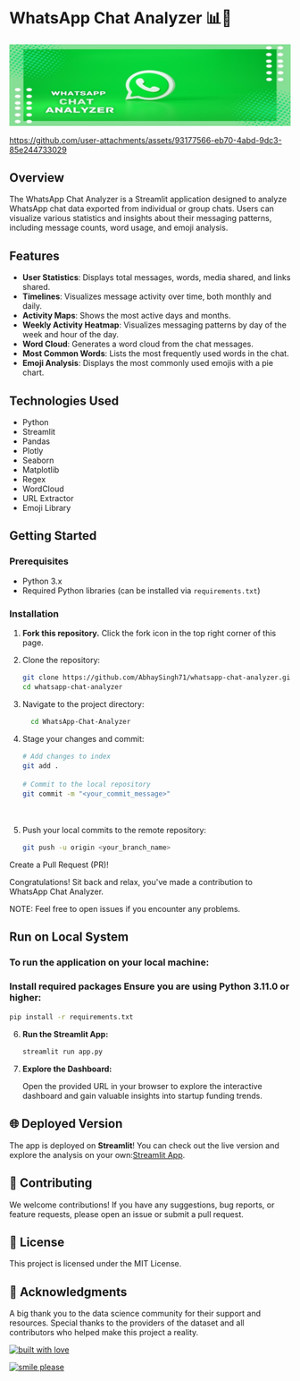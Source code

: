 # WhatsApp Chat Analyzer 📊💬

![WhatsApp Chat Analyzer](banner.jpeg)



https://github.com/user-attachments/assets/93177566-eb70-4abd-9dc3-85e244733029

## Overview

The WhatsApp Chat Analyzer is a Streamlit application designed to analyze WhatsApp chat data exported from individual or group chats. Users can visualize various statistics and insights about their messaging patterns, including message counts, word usage, and emoji analysis.

## Features

- **User Statistics**: Displays total messages, words, media shared, and links shared.
- **Timelines**: Visualizes message activity over time, both monthly and daily.
- **Activity Maps**: Shows the most active days and months.
- **Weekly Activity Heatmap**: Visualizes messaging patterns by day of the week and hour of the day.
- **Word Cloud**: Generates a word cloud from the chat messages.
- **Most Common Words**: Lists the most frequently used words in the chat.
- **Emoji Analysis**: Displays the most commonly used emojis with a pie chart.

## Technologies Used

- Python
- Streamlit
- Pandas
- Plotly
- Seaborn
- Matplotlib
- Regex
- WordCloud
- URL Extractor
- Emoji Library

## Getting Started

### Prerequisites

- Python 3.x
- Required Python libraries (can be installed via `requirements.txt`)

### Installation

1. **Fork this repository.** Click the fork icon in the top right corner of this page.

2. Clone the repository:
   ```bash
   git clone https://github.com/AbhaySingh71/whatsapp-chat-analyzer.git
   cd whatsapp-chat-analyzer

3. Navigate to the project directory:
   ```bash
     cd WhatsApp-Chat-Analyzer

4. Stage your changes and commit:
   ```bash
   # Add changes to index
   git add .

   # Commit to the local repository
   git commit -m "<your_commit_message>"

    
5. Push your local commits to the remote repository:
    ```bash
    git push -u origin <your_branch_name>


Create a Pull Request (PR)!

Congratulations! Sit back and relax, you've made a contribution to WhatsApp Chat Analyzer.

NOTE: Feel free to open issues if you encounter any problems.



## Run on Local System

### To run the application on your local machine:

### Install required packages  Ensure you are using Python 3.11.0 or higher:
  ```bash
 pip install -r requirements.txt
  ```
6. **Run the Streamlit App:**

    ```bash
    streamlit run app.py
    ```

7. **Explore the Dashboard:**

    Open the provided URL in your browser to explore the interactive dashboard and gain valuable insights into startup funding trends.

## 🌐 Deployed Version

The app is deployed on **Streamlit**! You can check out the live version and explore the analysis on your own:[Streamlit App](https://whatsapp-chat-analyzers.streamlit.app/).

## 🤝 Contributing

We welcome contributions! If you have any suggestions, bug reports, or feature requests, please open an issue or submit a pull request.

## 📄 License

This project is licensed under the MIT License.

## 🙏 Acknowledgments

A big thank you to the data science community for their support and resources. Special thanks to the providers of the dataset and all contributors who helped make this project a reality.

[![built with love](https://forthebadge.com/images/badges/built-with-love.svg)](https://www.linkedin.com/in/abhay-singh-050a5b293/)

[![smile please](https://forthebadge.com/images/badges/makes-people-smile.svg)](https://x.com/@abhaysingh71711)
   

